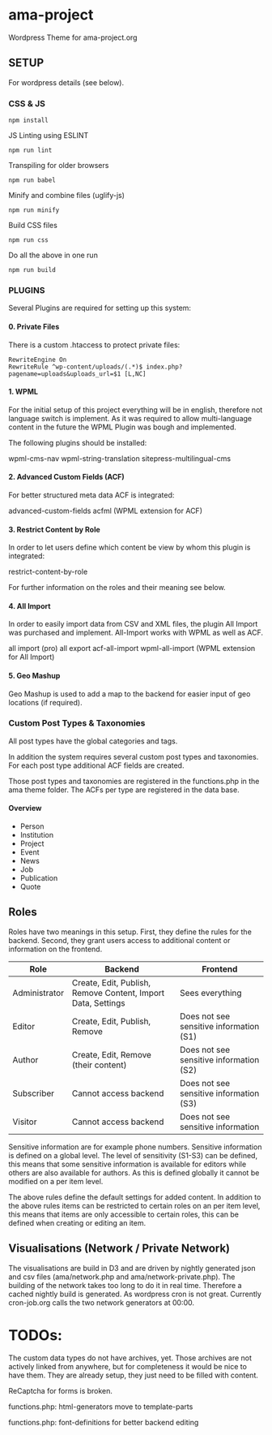 # ama-project
Wordpress Theme for ama-project.org

## SETUP

For wordpress details (see below).

### CSS & JS

```
npm install
```

JS Linting using ESLINT
```
npm run lint
```

Transpiling for older browsers
```
npm run babel
```

Minify and combine files (uglify-js)
```
npm run minify
```

Build CSS files
```
npm run css
```

Do all the above in one run
```
npm run build
```

### PLUGINS

Several Plugins are required for setting up this system:

#### 0. Private Files

There is a custom .htaccess to protect private files:

```
RewriteEngine On
RewriteRule ^wp-content/uploads/(.*)$ index.php?pagename=uploads&uploads_url=$1 [L,NC]
```

#### 1. WPML

For the initial setup of this project everything will be in english, therefore not language switch is implement. As it was required to allow multi-language content in the future the WPML Plugin was bough and implemented.

The following plugins should be installed:

wpml-cms-nav
wpml-string-translation
sitepress-multilingual-cms

#### 2. Advanced Custom Fields (ACF)

For better structured meta data ACF is integrated:

advanced-custom-fields
acfml (WPML extension for ACF)

#### 3. Restrict Content by Role

In order to let users define which content be view by whom this plugin is integrated:

restrict-content-by-role

For further information on the roles and their meaning see below.

#### 4. All Import

In order to easily import data from CSV and XML files, the plugin All Import was purchased and implement. All-Import works with WPML as well as ACF.

all import (pro)
all export
acf-all-import
wpml-all-import (WPML extension for All Import)

#### 5. Geo Mashup

Geo Mashup is used to add a map to the backend for easier input of geo locations (if required).

### Custom Post Types & Taxonomies

All post types have the global categories and tags.

In addition the system requires several custom post types and taxonomies. For each post type additional ACF fields are created.

Those post types and taxonomies are registered in the functions.php in the ama theme folder. The ACFs per type are registered in the data base.

#### Overview

- Person
- Institution
- Project
- Event
- News
- Job
- Publication
- Quote 

## Roles

Roles have two meanings in this setup. First, they define the rules for the backend. Second, they grant users access to additional content or information on the frontend.

Role | Backend | Frontend
------------ | ------------- | -------------
Administrator | Create, Edit, Publish, Remove Content, Import Data, Settings | Sees everything
Editor | Create, Edit, Publish, Remove | Does not see sensitive information (S1)
Author  | Create, Edit, Remove (their content) | Does not see sensitive information (S2)
Subscriber | Cannot access backend | Does not see sensitive information (S3)
Visitor | Cannot access backend | Does not see sensitive information

Sensitive information are for example phone numbers. Sensitive information is defined on a global level. The level of sensitivity (S1-S3) can be defined, this means that some sensitive information is available for editors while others are also available for authors. As this is defined globally it cannot be modified on a per item level. 

The above rules define the default settings for added content. In addition to the above rules items can be restricted to certain roles on an per item level, this means that items are only accessible to certain roles, this can be defined when creating or editing an item.

## Visualisations (Network / Private Network)

The visualisations are build in D3 and are driven by nightly generated json and csv files (ama/network.php and ama/network-private.php). The building of the network takes too long to do it in real time. Therefore a cached nightly build is generated. As wordpress cron is not great. Currently cron-job.org calls the two network generators at 00:00.

# TODOs:
The custom data types do not have archives, yet. Those archives are not actively linked from anywhere, but for completeness it would be nice to have them. They are already setup, they just need to be filled with content.

ReCaptcha for forms is broken.

functions.php: html-generators move to template-parts

functions.php: font-definitions for better backend editing

